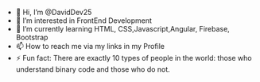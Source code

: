 - 👋 Hi, I’m @DavidDev25
- 👀 I’m interested in FrontEnd Development
- 🌱 I’m currently learning HTML, CSS,Javascript,Angular, Firebase, Bootstrap
- 📫 How to reach me via my links in my Profile 
- ⚡ Fun fact: There are exactly 10 types of people in the world: those who understand binary code and those who do not.

<!---
DavidDev25/DavidDev25 is a ✨ special ✨ repository because its `README.md` (this file) appears on your GitHub profile.
You can click the Preview link to take a look at your changes.
--->
